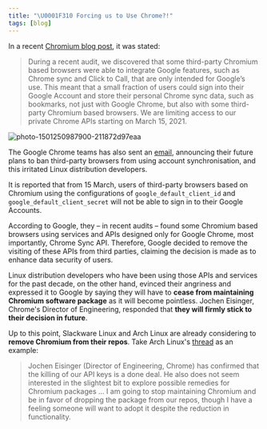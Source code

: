 ```yaml
---
title: "\U0001F310 Forcing us to Use Chrome?!"
tags: [blog]
---
```


<!--
 * @Date: 29/01/2021 14.14.20 +0800
 * @Author: KnowsCount
 * @LastEditTime: 29/01/2021 15.40.31 +0800
 * @FilePath: /myBlog/_posts/2021-01-29-google-forces-to-use-chrome.md
-->

In a recent [Chromium blog post](https://blog.chromium.org/2021/01/limiting-private-api-availability-in.html), it was stated:

> During a recent audit, we discovered that some third-party Chromium based browsers were able to integrate Google features, such as Chrome sync and Click to Call, that are only intended for Google’s use. This meant that a small fraction of users could sign into their Google Account and store their personal Chrome sync data, such as bookmarks, not just with Google Chrome, but also with some third-party Chromium based browsers. We are limiting access to our private Chrome APIs starting on March 15, 2021.

![photo-1501250987900-211872d97eaa](https://knowscount-1304485449.cos.ap-shanghai.myqcloud.com/img/photo-1501250987900-211872d97eaa.jpeg)

The Google Chrome teams has also sent an [email](https://groups.google.com/a/chromium.org/g/embedder-dev/c/NXm7GIKTNTE/m/Qxcew5lfCAAJ?pli=1), announcing their future plans to ban third-party browsers from using account synchronisation, and this irritated Linux distribution developers.

It is reported that from 15 March, users of third-party browsers based on Chromium using the configurations of `google_default_client_id` and `google_default_client_secret` will not be able to sign in to their Google Accounts.

According to Google, they – in recent audits – found some Chromium based browsers using services and APIs designed only for Google Chrome, most importantly, Chrome Sync API. Therefore, Google decided to remove the visiting of these APIs from third parties, claiming the decision is made as to enhance data security of users.

Linux distribution developers who have been using those APIs and services for the past decade, on the other hand, evinced their angriness and expressed it to Google by saying they will have to **cease from maintaining Chromium software package** as it will become pointless. Jochen Eisinger, Chrome's Director of Engineering, responded that **they will firmly stick to their decision in future**.

Up to this point, Slackware Linux and Arch Linux are already considering to **remove Chromium from their repos**. Take Arch Linux's [thread](https://lists.archlinux.org/pipermail/arch-dev-public/2021-January/030263.html) as an example:

> Jochen Eisinger (Director of Engineering, Chrome) has confirmed that the killing of our API keys is a done deal. He also does not seem interested in the slightest bit to explore possible remedies for Chromium packages ... I am going to stop maintaining Chromium and be in favor of dropping the package from our repos, though I have a feeling someone will want to adopt it despite the reduction in functionality.
